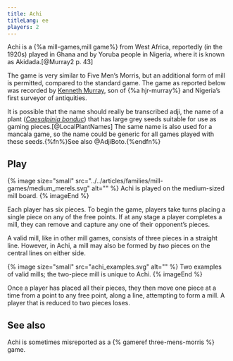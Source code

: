 ```yaml
---
title: Achi
titleLang: ee
players: 2
---
```


<span class="noun aka" lang="ee">Achi</span> is a {%a mill-games,mill game%} from West Africa, reportedly (in the 1920s) played in Ghana and by Yoruba people in Nigeria, where it is known as <span class="noun aka" lang="yo">Akidada</span>.[@Murray2 p. 43]

<!-- excerpt -->

The game is very similar to Five Men’s Morris, but an additional form of mill is permitted, compared to the standard game. The game as reported below was recorded by [Kenneth Murray](https://en.wikipedia.org/wiki/Kenneth_Murray_(archaeologist)), son of {%a hjr-murray%} and Nigeria’s first surveyor of antiquities.

It is possible that the name should really be transcribed <span lang="ee">adji</span>, the name of a plant ([<cite>Caesalpinia bonduc</cite>](https://en.wikipedia.org/wiki/Guilandina_bonduc)) that has large grey seeds suitable for use as gaming pieces.[@LocalPlantNames] The same name is also used for a mancala game, so the name could be generic for all games played with these seeds.{%fn%}See also @AdjiBoto.{%endfn%}

## Play
{% image
    size="small"
    src="../../articles/families/mill-games/medium_merels.svg"
    alt="" %}
<span class="noun" lang="ee">Achi</span> is played on the medium-sized mill board.
{% imageEnd %}

Each player has six pieces. To begin the game, players take turns placing a single piece on any of the free points. If at any stage a player completes a mill, they can remove and capture any one of their opponent’s pieces.

A valid mill, like in other mill games, consists of three pieces in a straight line. However, in <span class="noun" lang="ee">Achi</span>, a mill may also be formed by *two* pieces on the central lines on either side.

{% image 
    size="small"
    src="achi_examples.svg"
    alt="" %}
Two examples of valid mills; the two-piece mill is unique to <span class="noun" lang="ee">Achi</span>.
{% imageEnd %}

Once a player has placed all their pieces, they then move one piece at a time from a point to any free point, along a line, attempting to form a mill. A player that is reduced to two pieces loses.

## See also

<span class="noun" lang="ee">Achi</span> is sometimes misreported as a {% gameref three-mens-morris %} game.
